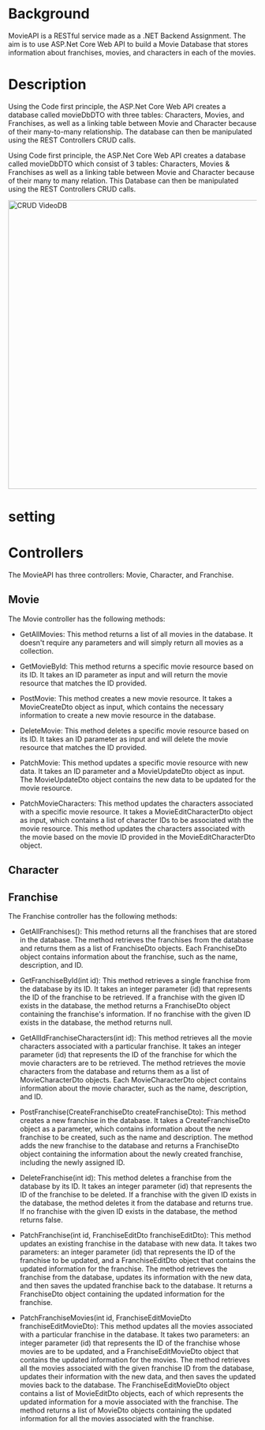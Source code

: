 # Background
MovieAPI is a RESTful service made as a .NET Backend Assignment. The aim is to use ASP.Net Core Web API to build a Movie Database that stores information about franchises, movies, and characters in each of the movies.

# Description
Using the Code first principle, the ASP.Net Core Web API creates a database called movieDbDTO with three tables: Characters, Movies, and Franchises, as well as a linking table between Movie and Character because of their many-to-many relationship. The database can then be manipulated using the REST Controllers CRUD calls.

Using Code first principle, the ASP.Net Core Web API creates a database called movieDbDTO which consist of 3 tables: Characters, Movies & Franchises as well as a linking table between Movie and Character because of their many to many relation. This Database can then be manipulated using the REST Controllers CRUD calls. 

<img width="584" alt="CRUD VideoDB" src="https://user-images.githubusercontent.com/44801529/222445611-61931dcf-a28b-4eb8-b5dd-0b5a26400e52.png">

# setting 
# Controllers
The MovieAPI has three controllers: Movie, Character, and Franchise.
## Movie
The Movie controller has the following methods:

- GetAllMovies: This method returns a list of all movies in the database. It doesn't require any parameters and will simply return all movies as a collection.

- GetMovieById: This method returns a specific movie resource based on its ID. It takes an ID parameter as input and will return the movie resource that matches the ID provided.

- PostMovie: This method creates a new movie resource. It takes a MovieCreateDto object as input, which contains the necessary information to create a new movie resource in the database.

- DeleteMovie: This method deletes a specific movie resource based on its ID. It takes an ID parameter as input and will delete the movie resource that matches the ID provided.

- PatchMovie: This method updates a specific movie resource with new data. It takes an ID parameter and a MovieUpdateDto object as input. The MovieUpdateDto object contains the new data to be updated for the movie resource.

- PatchMovieCharacters: This method updates the characters associated with a specific movie resource. It takes a MovieEditCharacterDto object as input, which contains a list of character IDs to be associated with the movie resource. This method updates the characters associated with the movie based on the movie ID provided in the MovieEditCharacterDto object.
## Character

## Franchise
The Franchise controller has the following methods:

- GetAllFranchises(): This method returns all the franchises that are stored in the database. The method retrieves the franchises from the database and returns them as a list of FranchiseDto objects. Each FranchiseDto object contains information about the franchise, such as the name, description, and ID.

- GetFranchiseById(int id): This method retrieves a single franchise from the database by its ID. It takes an integer parameter (id) that represents the ID of the franchise to be retrieved. If a franchise with the given ID exists in the database, the method returns a FranchiseDto object containing the franchise's information. If no franchise with the given ID exists in the database, the method returns null.

- GetAllIdFranchiseCharacters(int id): This method retrieves all the movie characters associated with a particular franchise. It takes an integer parameter (id) that represents the ID of the franchise for which the movie characters are to be retrieved. The method retrieves the movie characters from the database and returns them as a list of MovieCharacterDto objects. Each MovieCharacterDto object contains information about the movie character, such as the name, description, and ID.

- PostFranchise(CreateFranchiseDto createFranchiseDto): This method creates a new franchise in the database. It takes a CreateFranchiseDto object as a parameter, which contains information about the new franchise to be created, such as the name and description. The method adds the new franchise to the database and returns a FranchiseDto object containing the information about the newly created franchise, including the newly assigned ID.

- DeleteFranchise(int id): This method deletes a franchise from the database by its ID. It takes an integer parameter (id) that represents the ID of the franchise to be deleted. If a franchise with the given ID exists in the database, the method deletes it from the database and returns true. If no franchise with the given ID exists in the database, the method returns false.

- PatchFranchise(int id, FranchiseEditDto franchiseEditDto): This method updates an existing franchise in the database with new data. It takes two parameters: an integer parameter (id) that represents the ID of the franchise to be updated, and a FranchiseEditDto object that contains the updated information for the franchise. The method retrieves the franchise from the database, updates its information with the new data, and then saves the updated franchise back to the database. It returns a FranchiseDto object containing the updated information for the franchise.

- PatchFranchiseMovies(int id, FranchiseEditMovieDto franchiseEditMovieDto): This method updates all the movies associated with a particular franchise in the database. It takes two parameters: an integer parameter (id) that represents the ID of the franchise whose movies are to be updated, and a FranchiseEditMovieDto object that contains the updated information for the movies. The method retrieves all the movies associated with the given franchise ID from the database, updates their information with the new data, and then saves the updated movies back to the database. The FranchiseEditMovieDto object contains a list of MovieEditDto objects, each of which represents the updated information for a movie associated with the franchise. The method returns a list of MovieDto objects containing the updated information for all the movies associated with the franchise.
